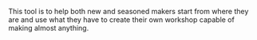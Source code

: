 This tool is to help both new and seasoned makers start from where they are and use what they have to create their own workshop capable of making almost anything.

